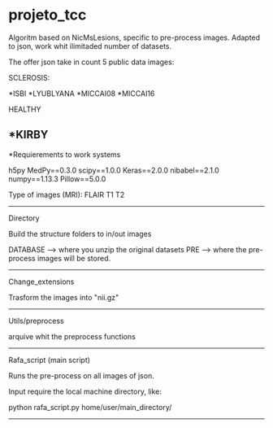 # projeto_tcc

Algoritm based on NicMsLesions, specific to pre-process images.
Adapted to json, work whit ilimitaded number of datasets.

The offer json take in count 5 public data images:

SCLEROSIS:

*ISBI
*LYUBLYANA
*MICCAI08
*MICCAI16

HEALTHY

*KIRBY
-----------------------------------------------------------------
*Requierements to work systems

h5py
MedPy==0.3.0
scipy==1.0.0
Keras==2.0.0
nibabel==2.1.0
numpy==1.13.3
Pillow==5.0.0

Type of images (MRI):
FLAIR
T1
T2

-----------------------------------------------------------------
Directory

Build the structure folders to in/out images

DATABASE --> where you unzip the original datasets
PRE --> where the pre-process images will be stored.

-----------------------------------------------------------------
Change_extensions

Trasform the images into "nii.gz"

-----------------------------------------------------------------
Utils/preprocess

arquive whit the preprocess functions

-----------------------------------------------------------------
Rafa_script (main script)

Runs the pre-process on all images of json.

Input require the local machine directory, like:

python rafa_script.py home/user/main_directory/

-----------------------------------------------------------------









